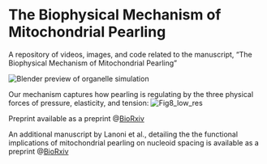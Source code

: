 # The Biophysical Mechanism of Mitochondrial Pearling
A repository of videos, images, and code related to the manuscript, “The Biophysical Mechanism of Mitochondrial Pearling” 

![Blender preview of organelle simulation](Supplementary_Movies/Movie1_spontaneous_U2OS_pearling.gif)

Our mechanism captures how pearling is regulating by the three physical forces of pressure, elasticity, and tension:
![Fig8_low_res](https://github.com/user-attachments/assets/11c5cf4e-bee1-4eb2-ae8b-0332d3f158b4)

Preprint available as a preprint @[BioRxiv](https://www.biorxiv.org/content/10.1101/2024.12.21.629509v1)

An additional manuscript by Lanoni et al., detailing the the functional implications of mitochondrial pearling on nucleoid spacing is available as a preprint @[BioRxiv](https://www.biorxiv.org/content/10.1101/2024.12.21.629917v1)
